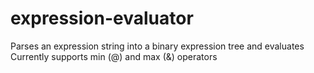 # expression-evaluator
Parses an expression string into a binary expression tree and evaluates
Currently supports min (@) and max (&) operators
